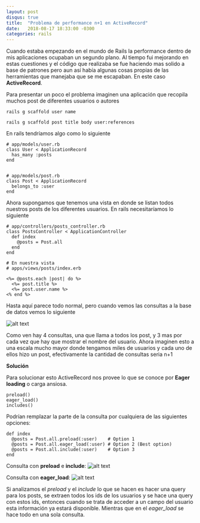```yaml
---
layout: post
disqus: true
title:  "Problema de performance n+1 en ActiveRecord"
date:   2018-08-17 18:33:00 -0300
categories: rails
---
```


Cuando estaba empezando en el mundo de Rails la performance dentro de mis aplicaciones ocupaban un segundo plano. Al tiempo fui mejorando en estas cuestiones y el código que realizaba se fue haciendo mas solido a base de patrones pero aun así había algunas cosas propias de las herramientas que manejaba que se me escapaban. En este caso **ActiveRecord**.

Para presentar un poco el problema imaginen una aplicación que recopila muchos post de diferentes usuarios o autores

`rails g scaffold user name`

`rails g scaffold post title body user:references`

En rails tendríamos algo como lo siguiente

```
# app/models/user.rb
class User < ApplicationRecord
  has_many :posts
end


# app/models/post.rb
class Post < ApplicationRecord
  belongs_to :user
end

```

Ahora supongamos que tenemos una vista en donde se listan todos nuestros posts de los diferentes usuarios. En rails necesitaríamos lo siguiente

```
# app/controllers/posts_controller.rb
class PostsController < ApplicationController
  def index
    @posts = Post.all
  end
end

# En nuestra vista
# apps/views/posts/index.erb

<%= @posts.each |post| do %>
  <%= post.title %>
  <%= post.user.name %>
<% end %>

```

Hasta aquí parece todo normal, pero cuando vemos las consultas a la base de datos vemos lo siguiente

![alt text](https://i.imgur.com/LvJzUrr.png "Problem n+1")

Como ven hay 4 consultas, una que llama a todos los post, y 3 mas por cada vez que hay que mostrar el nombre del usuario. Ahora imaginen esto a una escala mucho mayor donde tengamos miles de usuarios y cada uno de ellos hizo un post, efectivamente la cantidad de consultas seria n+1

**Solución**

Para solucionar esto ActiveRecord nos provee lo que se conoce por **Eager loading** o carga ansiosa.

```
preload()
eager_load()
includes()
```

Podrían remplazar la parte de la consulta por cualquiera de las siguientes opciones:

```
def index
  @posts = Post.all.preload(:user)    # Option 1
  @posts = Post.all.eager_load(:user) # Option 2 (Best option)
  @posts = Post.all.include(:user)    # Option 3
end
```

Consulta con **preload** e **include**:
![alt text](https://i.imgur.com/dOLKFY5.png "Query with preload and include")

Consulta con **eager_load**:
![alt text](https://i.imgur.com/PhNOwsN.png "Query with eager load")

Si analizamos el *preload* y el *include* lo que se hacen es hacer una query para los posts, se extraen todos los ids de los usuarios y se hace una query con estos ids, entonces cuando se trata de acceder a un campo del usuario esta información ya estará disponible. Mientras que en el *eager_load* se hace todo en una sola consulta.
